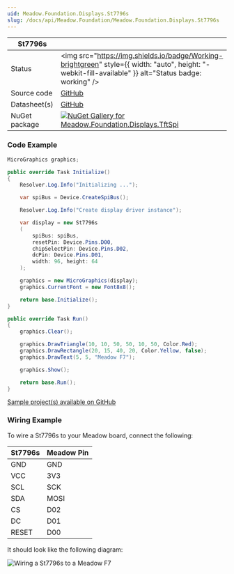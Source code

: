 ```yaml
---
uid: Meadow.Foundation.Displays.St7796s
slug: /docs/api/Meadow.Foundation/Meadow.Foundation.Displays.St7796s
---
```


| St7796s | |
|--------|--------|
| Status | <img src="https://img.shields.io/badge/Working-brightgreen" style={{ width: "auto", height: "-webkit-fill-available" }} alt="Status badge: working" /> |
| Source code | [GitHub](https://github.com/WildernessLabs/Meadow.Foundation/tree/main/Source/Meadow.Foundation.Peripherals/Displays.TftSpi) |
| Datasheet(s) | [GitHub](https://github.com/WildernessLabs/Meadow.Foundation/tree/main/Source/Meadow.Foundation.Peripherals/Displays.TftSpi/Datasheet) |
| NuGet package | <a href="https://www.nuget.org/packages/Meadow.Foundation.Displays.TftSpi/" target="_blank"><img src="https://img.shields.io/nuget/v/Meadow.Foundation.Displays.TftSpi.svg?label=Meadow.Foundation.Displays.TftSpi" alt="NuGet Gallery for Meadow.Foundation.Displays.TftSpi" /></a> |

### Code Example

```csharp
MicroGraphics graphics;

public override Task Initialize()
{
    Resolver.Log.Info("Initializing ...");

    var spiBus = Device.CreateSpiBus();

    Resolver.Log.Info("Create display driver instance");

    var display = new St7796s
    (
        spiBus: spiBus,
        resetPin: Device.Pins.D00,
        chipSelectPin: Device.Pins.D02,
        dcPin: Device.Pins.D01,
        width: 96, height: 64
    );

    graphics = new MicroGraphics(display);
    graphics.CurrentFont = new Font8x8();

    return base.Initialize();
}

public override Task Run()
{
    graphics.Clear();

    graphics.DrawTriangle(10, 10, 50, 50, 10, 50, Color.Red);
    graphics.DrawRectangle(20, 15, 40, 20, Color.Yellow, false);
    graphics.DrawText(5, 5, "Meadow F7");

    graphics.Show();

    return base.Run();
}

```

[Sample project(s) available on GitHub](https://github.com/WildernessLabs/Meadow.Foundation/tree/main/Source/Meadow.Foundation.Peripherals/Displays.TftSpi/Samples/St7796s_Sample)

### Wiring Example

 To wire a St7796s to your Meadow board, connect the following:

| St7796s | Meadow Pin |
|---------|------------|
| GND     | GND        |
| VCC     | 3V3        |
| SCL     | SCK        |
| SDA     | MOSI       |
| CS      | D02        |
| DC      | D01        |
| RESET   | D00        |

It should look like the following diagram:

![Wiring a St7796s to a Meadow F7](/API_Assets/Meadow.Foundation.Displays.Tft.St7796s/St7796s_Fritzing.png)
